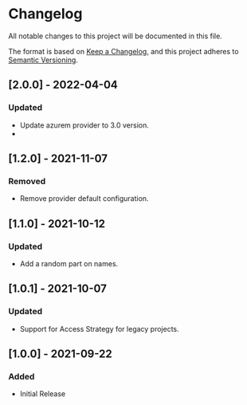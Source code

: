 # Changelog
All notable changes to this project will be documented in this file.

The format is based on [Keep a Changelog](https://keepachangelog.com/en/1.0.0/),
and this project adheres to [Semantic Versioning](https://semver.org/spec/v2.0.0.html).

## [2.0.0] - 2022-04-04
### Updated
- Update azurem provider to 3.0 version.
- 
## [1.2.0] - 2021-11-07
### Removed
- Remove provider default configuration.
## [1.1.0] - 2021-10-12
### Updated
- Add a random part on names.

## [1.0.1] - 2021-10-07
### Updated
- Support for Access Strategy for legacy projects.

## [1.0.0] - 2021-09-22
### Added
- Initial Release